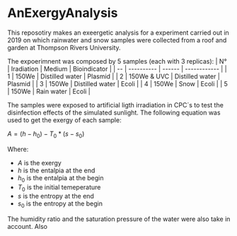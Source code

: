# AnExergyAnalysis

This reposotiry makes an exeergetic analysis for a experiment carried out in 2019 on which rainwater and snow samples were collected from a roof and garden at Thompson
Rivers University. 

The expoerimnent was composed by 5 samples (each with 3 replicas):
|  N°  |  Iradiation  |  Medium  |  Bioindicator  |
|  --  |  ----------  |  ------  |  ------------  |
|  1  |  150We  |  Distilled water  |  Plasmid  |
|  2  |  150We & UVC  |  Distilled water  |  Plasmid  |
|  3  |  150We  |  Distilled water  |  Ecoli  |
|  4  |  150We  |  Snow  |  Ecoli  |
|  5  |  150We  |  Rain water  |  Ecoli  |

The samples were exposed to artificial ligth irradiation in CPC´s to test the disinfection effects of the simulated sunlight. The following equation was used to get the exergy of each sample: 

$A = (h - h_0) - T_0 * (s - s_0)$

Where:
- $A$ is the exergy
- $h$ is the entalpia at the end
- $h_0$ is the entalpia at the begin
- $T_0$ is the initial temeperature
- $s$ is the entropy at the end
- $s_0$ is the entropy at the begin

The humidity ratio and the saturation pressure of the water were also take in account. Also 
